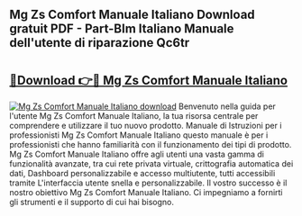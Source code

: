 ## Mg Zs Comfort Manuale Italiano Download gratuit PDF - Part-BIm Italiano Manuale dell'utente di riparazione Qc6tr

# <h2><a href="http://dfc18q.blite.top/?on=Mg+Zs+Comfort+Manuale+Italiano">🔗Download 👉🔴 Mg Zs Comfort Manuale Italiano</a></h2>

[![Mg Zs Comfort Manuale Italiano download](https://i.imgur.com/lujVjoI.png)](http://dfc18q.blite.top/?on=Mg+Zs+Comfort+Manuale+Italiano)
Benvenuto nella guida per l'utente Mg Zs Comfort Manuale Italiano, la tua risorsa centrale per comprendere e utilizzare il tuo nuovo prodotto. Manuale di Istruzioni per i professionisti Mg Zs Comfort Manuale Italiano questo manuale è per i professionisti che hanno familiarità con il funzionamento dei tipi di prodotto. Mg Zs Comfort Manuale Italiano offre agli utenti una vasta gamma di funzionalità avanzate, tra cui rete privata virtuale, crittografia automatica dei dati, Dashboard personalizzabile e accesso multiutente, tutti accessibili tramite L'interfaccia utente snella e personalizzabile. Il vostro successo è il nostro obiettivo Mg Zs Comfort Manuale Italiano. Ci impegniamo a fornirti gli strumenti e il supporto di cui hai bisogno.

